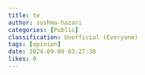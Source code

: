 ```yaml
---
title: te
author: sushma-hazari
categories: [Public]
classification: Unofficial (Everyone)
tags: [opinion]
date: 2024-09-09 03:27:38 
likes: 0
---
```


